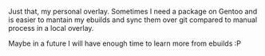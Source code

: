 Just that, my personal overlay. Sometimes I need a package on Gentoo and is easier to mantain my ebuilds and sync them over git compared to manual process in a local overlay.

Maybe in a future I will have enough time to learn more from ebuilds :P
